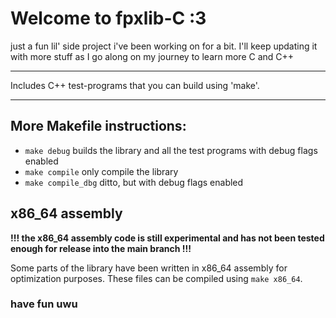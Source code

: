 # Welcome to fpxlib-C :3

just a fun lil' side project i've been working on for a bit.
I'll keep updating it with more stuff as I go along on my journey to learn more C and C++

---

Includes C++ test-programs that you can build using 'make'.

---

## More Makefile instructions:

- ```make debug``` builds the library and all the test programs with debug flags enabled
- ```make compile``` only compile the library
- ```make compile_dbg``` ditto, but with debug flags enabled

## x86_64 assembly

**!!! the x86_64 assembly code is still experimental
and has not been tested enough for release into the main branch !!!**

Some parts of the library have been written in x86_64 assembly for optimization purposes.
These files can be compiled using ```make x86_64```.

### have fun uwu

